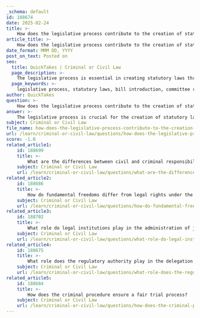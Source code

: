 ```yaml
---
_schema: default
id: 188674
date: 2025-02-24
title: >-
    How does the legislative process contribute to the creation of statutory laws?
article_title: >-
    How does the legislative process contribute to the creation of statutory laws?
date_format: MMM DD, YYYY
post_on_text: Posted on
seo:
  title: QuickTakes | Criminal or Civil Law
  page_description: >-
    The legislative process is essential in creating statutory laws through structured steps such as bill introduction, committee review, debate, voting, executive approval, and implementation, ensuring that laws reflect public interest and accountability.
  page_keywords: >-
    legislative process, statutory laws, bill introduction, committee review, debate, amendments, voting, executive approval, publication, implementation, delegated legislation, bicameral systems, public interest
author: QuickTakes
question: >-
    How does the legislative process contribute to the creation of statutory laws?
answer: >-
    The legislative process is crucial for the creation of statutory laws, which are laws enacted by a legislative body. This process typically involves several structured steps that ensure thorough consideration, debate, and refinement of proposed laws. Here’s a detailed overview of how the legislative process contributes to the creation of statutory laws:\n\n1. **Introduction of a Bill**: The process begins when a member of the legislative body (such as a parliament or congress) introduces a proposed law, known as a bill. This bill is assigned a unique identifying number for tracking purposes.\n\n2. **Committee Review**: Once introduced, the bill is referred to a specialized committee that focuses on the relevant area of law. The committee plays a critical role in examining the bill's provisions, holding hearings to gather information, and soliciting testimonies from experts and stakeholders. This step is essential for understanding the implications of the proposed law and for making informed recommendations.\n\n3. **Debate and Amendments**: After committee review, the bill is brought before the full legislative body for debate. Members discuss the merits and drawbacks of the bill, propose amendments, and vote on these changes. This stage allows for diverse viewpoints to be considered, ensuring that the final version of the bill reflects a broader consensus.\n\n4. **Voting**: Following debate and any amendments, the bill is put to a vote. If it receives a majority of votes, it moves forward in the legislative process. In bicameral systems, the bill may need to pass through both houses of the legislature.\n\n5. **Approval by the Executive**: Once both houses (if applicable) have approved the bill, it is sent to the executive branch (e.g., the president or monarch) for assent. This step is often ceremonial, but it is necessary for the bill to become law.\n\n6. **Publication and Implementation**: After receiving executive approval, the new law is published and becomes enforceable. This publication is crucial for informing the public and ensuring compliance.\n\n7. **Delegated Legislation**: In some cases, the legislative body may delegate certain powers to the executive branch to create detailed regulations under the framework of the primary legislation. This allows for flexibility and timely responses to specific issues without requiring new laws for every minor detail.\n\nThe legislative process is designed to transform societal needs and issues into enforceable laws through a systematic approach that emphasizes deliberation, representation, and accountability. By involving various stakeholders and allowing for amendments, the process helps ensure that statutory laws are well-considered and reflective of the public interest.
subject: Criminal or Civil Law
file_name: how-does-the-legislative-process-contribute-to-the-creation-of-statutory-laws.md
url: /learn/criminal-or-civil-law/questions/how-does-the-legislative-process-contribute-to-the-creation-of-statutory-laws
score: -1.0
related_article1:
    id: 188699
    title: >-
        What are the differences between civil and criminal responsibilities in legal contexts?
    subject: Criminal or Civil Law
    url: /learn/criminal-or-civil-law/questions/what-are-the-differences-between-civil-and-criminal-responsibilities-in-legal-contexts
related_article2:
    id: 188686
    title: >-
        How do fundamental freedoms differ from legal rights under the Charter of Rights and Freedoms?
    subject: Criminal or Civil Law
    url: /learn/criminal-or-civil-law/questions/how-do-fundamental-freedoms-differ-from-legal-rights-under-the-charter-of-rights-and-freedoms
related_article3:
    id: 188702
    title: >-
        What role do legal institutions play in the administration of justice?
    subject: Criminal or Civil Law
    url: /learn/criminal-or-civil-law/questions/what-role-do-legal-institutions-play-in-the-administration-of-justice
related_article4:
    id: 188675
    title: >-
        What role does the regulatory authority play in the delegation of power within the executive branch?
    subject: Criminal or Civil Law
    url: /learn/criminal-or-civil-law/questions/what-role-does-the-regulatory-authority-play-in-the-delegation-of-power-within-the-executive-branch
related_article5:
    id: 188684
    title: >-
        How does the criminal procedure ensure a fair trial process?
    subject: Criminal or Civil Law
    url: /learn/criminal-or-civil-law/questions/how-does-the-criminal-procedure-ensure-a-fair-trial-process
---
```


&nbsp;